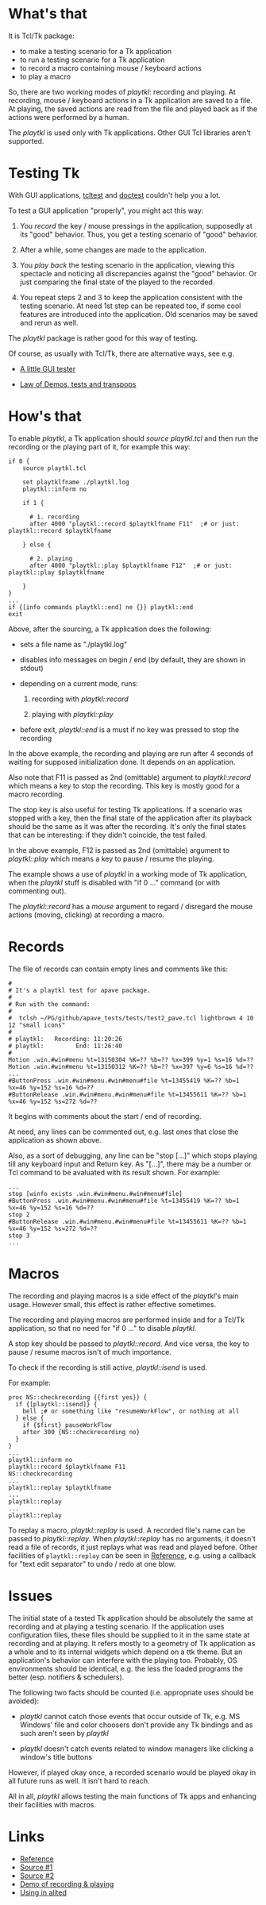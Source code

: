 # What's that

It is Tcl/Tk package:

  * to make a testing scenario for a Tk application
  * to run a testing scenario for a Tk application
  * to record a macro containing mouse / keyboard actions
  * to play a macro

So, there are two working modes of *playtkl*: recording and playing. At recording, mouse / keyboard actions in a Tk application are saved to a file. At playing, the saved actions are read from the file and played back as if the actions were performed by a human.

The *playtkl* is used only with Tk applications. Other GUI Tcl libraries aren't supported.

# Testing Tk

With GUI applications, [tcltest](https://wiki.tcl-lang.org/page/tcltest) and [doctest](https://wiki.tcl-lang.org/page/doctest+for+Tcl) couldn't help you a lot.

To test a GUI application "properly", you might act this way:

   1. You *record* the key / mouse pressings in the application, supposedly at its "good" behavior. Thus, you get a testing scenario of "good" behavior.

   2. After a while, some changes are made to the application.

   3. You *play back* the testing scenario in the application, viewing this spectacle and noticing all discrepancies against the "good" behavior. Or just comparing the final state of the played to the recorded.

   4. You repeat steps 2 and 3 to keep the application consistent with the testing scenario. At need 1st step can be repeated too, if some cool features are introduced into the application. Old scenarios may be saved and rerun as well.

The *playtkl* package is rather good for this way of testing.

Of course, as usually with Tcl/Tk, there are alternative ways, see e.g.

   * [A little GUI tester](https://wiki.tcl-lang.org/page/A+little+GUI+tester)

   * [Law of Demos, tests and transpops](https://wiki.tcl-lang.org/page/Law+of+Demos%2C+tests+and+transpops)

# How's that

To enable *playtkl*, a Tk application should *source playtkl.tcl* and then run the recording or the playing part of it, for example this way:

    if 0 {
        source playtkl.tcl

        set playtklfname ./playtkl.log
        playtkl::inform no

        if 1 {

          # 1. recording
          after 4000 "playtkl::record $playtklfname F11"  ;# or just: playtkl::record $playtklfname

        } else {

          # 2. playing
          after 4000 "playtkl::play $playtklfname F12"  ;# or just: playtkl::play $playtklfname

        }
    }
    ...
    if {[info commands playtkl::end] ne {}} playtkl::end
    exit

Above, after the sourcing, a Tk application does the following:

  * sets a file name as "./playtkl.log"

  * disables info messages on begin / end (by default, they are shown in stdout)

  * depending on a current mode, runs:

    1. recording with *playtkl::record*

    2. playing with *playtkl::play*

  * before exit, *playtkl::end* is a must if no key was pressed to stop the recording

In the above example, the recording and playing are run after 4 seconds of waiting for supposed initialization done. It depends on an application.

Also note that F11 is passed as 2nd (omittable) argument to *playtkl::record* which means a key to stop the recording. This key is mostly good for a macro recording.

The stop key is also useful for testing Tk applications. If a scenario was stopped with a key, then the final state of the application after its playback should be the same as it was after the recording. It's only the final states that can be interesting: if they didn't coincide, the test failed.

In the above example, F12 is passed as 2nd (omittable) argument to *playtkl::play* which means a key to pause / resume the playing.

The example shows a use of *playtkl* in a working mode of Tk application, when the *playtkl* stuff is disabled with "if 0 ..." command (or with commenting out).

The *playtkl::record* has a *mouse* argument to regard / disregard the mouse actions (moving, clicking) at recording a macro.

# Records

The file of records can contain empty lines and comments like this:

    #
    # It's a playtkl test for apave package.
    #
    # Run with the command:
    #
    #  tclsh ~/PG/github/apave_tests/tests/test2_pave.tcl lightbrown 4 10 12 "small icons"
    #
    # playtkl:   Recording: 11:20:26
    # playtkl:         End: 11:26:40
    #
    Motion .win.#win#menu %t=13150304 %K=?? %b=?? %x=399 %y=1 %s=16 %d=??
    Motion .win.#win#menu %t=13150312 %K=?? %b=?? %x=397 %y=6 %s=16 %d=??
    ...
    #ButtonPress .win.#win#menu.#win#menu#file %t=13455419 %K=?? %b=1 %x=46 %y=152 %s=16 %d=??
    #ButtonRelease .win.#win#menu.#win#menu#file %t=13455611 %K=?? %b=1 %x=46 %y=152 %s=272 %d=??

It begins with comments about the start / end of recording.

At need, any lines can be commented out, e.g. last ones that close the application as shown above.

Also, as a sort of debugging, any line can be "stop [...]" which stops playing till any keyboard input and Return key. As "[...]", there may be a number or Tcl command to be avaluated with its result shown. For example:

    ...
    stop [winfo exists .win.#win#menu.#win#menu#file]
    #ButtonPress .win.#win#menu.#win#menu#file %t=13455419 %K=?? %b=1 %x=46 %y=152 %s=16 %d=??
    stop 2
    #ButtonRelease .win.#win#menu.#win#menu#file %t=13455611 %K=?? %b=1 %x=46 %y=152 %s=272 %d=??
    stop 3
    ...


# Macros

The recording and playing macros is a side effect of the *playtkl*'s main usage. However small, this effect is rather effective sometimes.

The recording and playing macros are performed inside and for a Tcl/Tk application, so that no need for "if 0 ..." to disable *playtkl*.

A stop key should be passed to *playtkl::record*. And vice versa, the key to pause / resume macros isn't of much importance.

To check if the recording is still active, *playtkl::isend* is used.

For example:

    proc NS::checkrecording {{first yes}} {
      if {[playtkl::isend]} {
        bell ;# or something like "resumeWorkFlow", or nothing at all
      } else {
        if {$first} pauseWorkFlow
        after 300 {NS::checkrecording no}
      }
    }
    ...
    playtkl::inform no
    playtkl::record $playtklfname F11
    NS::checkrecording
    ...
    playtkl::replay $playtklfname
    ...
    playtkl::replay
    ...
    playtkl::replay

To replay a macro, *playtkl::replay* is used. A recorded file's name can be passed to *playtkl::replay*. When *playtkl::replay* has no arguments, it doesn't read a file of records, it just replays what was read and played before. Other facilities of `playtkl::replay` can be seen in [Reference](https://aplsimple.github.io/en/tcl/playtkl/playtkl.html), e.g. using a callback for "text edit separator" to undo / redo at one blow.

# Issues

The initial state of a tested Tk application should be absolutely the same at recording and at playing a testing scenario. If the application uses configuration files, these files should be supplied to it in the same state at recording and at playing. It refers mostly to a geometry of Tk application as a whole and to its internal widgets which depend on a ttk theme. But an application's behavior can interfere with the playing too. Probably, OS environments should be identical, e.g. the less the loaded programs the better (esp. notifiers & schedulers).

The following two facts should be counted (i.e. appropriate uses should be avoided):

   * *playtkl* cannot catch those events that occur outside of Tk, e.g. MS Windows' file and color choosers don't provide any Tk bindings and as such aren't seen by *playtkl*

   * *playtkl* doesn't catch events related to window managers like clicking a window's title buttons

However, if played okay once, a recorded scenario would be played okay in all future runs as well. It isn't hard to reach.

All in all, *playtkl* allows testing the main functions of Tk apps and enhancing their facilities with macros.

# Links

  * [Reference](https://aplsimple.github.io/en/tcl/playtkl/playtkl.html)
  * [Source #1](https://chiselapp.com/user/aplsimple/repository/playtkl/download)
  * [Source #2](https://github.com/aplsimple/playtkl)
  * [Demo of recording & playing](https://github.com/aplsimple/playtkl/releases/tag/demo-playtkl-1.0)
  * [Using in alited](https://aplsimple.github.io/en/tcl/alited/index.html#macros)
